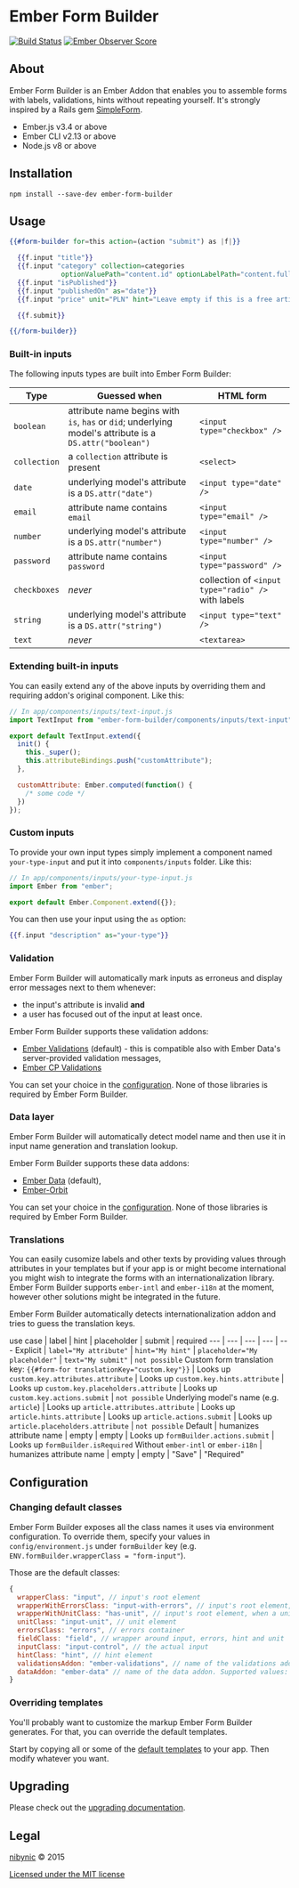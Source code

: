 # Ember Form Builder

[![Build Status](https://travis-ci.org/nibynic/ember-form-builder.svg)](https://travis-ci.org/nibynic/ember-form-builder)
[![Ember Observer Score](https://emberobserver.com/badges/ember-form-builder.svg)](https://emberobserver.com/addons/ember-form-builder)

## About

Ember Form Builder is an Ember Addon that enables you to assemble forms with
labels, validations, hints without repeating yourself. It's strongly inspired by a Rails gem [SimpleForm](https://github.com/plataformatec/simple_form).

* Ember.js v3.4 or above
* Ember CLI v2.13 or above
* Node.js v8 or above

## Installation

```
npm install --save-dev ember-form-builder
```

## Usage

```handlebars
{{#form-builder for=this action=(action "submit") as |f|}}

  {{f.input "title"}}
  {{f.input "category" collection=categories
             optionValuePath="content.id" optionLabelPath="content.fullName"}}
  {{f.input "isPublished"}}
  {{f.input "publishedOn" as="date"}}
  {{f.input "price" unit="PLN" hint="Leave empty if this is a free article"}}

  {{f.submit}}

{{/form-builder}}
```

### Built-in inputs

The following inputs types are built into Ember Form Builder:

Type | Guessed when | HTML form
--- | --- | ---
`boolean` | attribute name begins with `is`, `has` or `did`; underlying model's attribute is a `DS.attr("boolean")` | `<input type="checkbox" />`
`collection` | a `collection` attribute is present | `<select>`
`date` | underlying model's attribute is a `DS.attr("date")` | `<input type="date" />`
`email` | attribute name contains `email` | `<input type="email" />`|
`number` | underlying model's attribute is a `DS.attr("number")` | `<input type="number" />`|
`password` | attribute name contains `password` | `<input type="password" />`|
`checkboxes` | _never_ | collection of `<input type="radio" />` with labels
`string` | underlying model's attribute is a `DS.attr("string")` | `<input type="text" />`|
`text` | _never_ | `<textarea>`

### Extending built-in inputs

You can easily extend any of the above inputs by overriding them and requiring addon's original component. Like this:

```js
// In app/components/inputs/text-input.js
import TextInput from "ember-form-builder/components/inputs/text-input";

export default TextInput.extend({
  init() {
    this._super();
    this.attributeBindings.push("customAttribute");
  },

  customAttribute: Ember.computed(function() {
    /* some code */
  })
});

```

### Custom inputs

To provide your own input types simply implement a component named `your-type-input` and put it into `components/inputs` folder. Like this:

```js
// In app/components/inputs/your-type-input.js
import Ember from "ember";

export default Ember.Component.extend({});
```

You can then use your input using the `as` option:

```handlebars
{{f.input "description" as="your-type"}}
```

### Validation

Ember Form Builder will automatically mark inputs as erroneus and display error messages next to them whenever:

* the input's attribute is invalid __and__
* a user has focused out of the input at least once.

Ember Form Builder supports these validation addons:

* [Ember Validations](https://github.com/DockYard/ember-validations) (default) - this is compatible also with Ember Data's server-provided validation messages,
* [Ember CP Validations](https://github.com/DockYard/ember-validations)

You can set your choice in the [configuration](#configuration). None of those libraries is required by Ember Form Builder.

### Data layer

Ember Form Builder will automatically detect model name and then use it in input name generation and translation lookup.

Ember Form Builder supports these data addons:

* [Ember Data](https://github.com/emberjs/data) (default),
* [Ember-Orbit](https://github.com/orbitjs/ember-orbit)

You can set your choice in the [configuration](#configuration). None of those libraries is required by Ember Form Builder.

### Translations

You can easily cusomize labels and other texts by providing values through attributes in your templates but if your app is or might become international you might wish to integrate the forms with an internationalization library.
Ember Form Builder supports `ember-intl` and `ember-i18n` at the moment, however other solutions might be integrated in the future.

Ember Form Builder automatically detects internationalization addon and tries to guess the translation keys.

use case | label | hint | placeholder | submit | required
--- | --- | --- | --- | ---
Explicit | `label="My attribute"` | `hint="My hint"` | `placeholder="My placeholder"` | `text="My submit"` | `not possible`
Custom form translation key: `{{#form-for translationKey="custom.key"}}` | Looks up `custom.key.attributes.attribute` | Looks up `custom.key.hints.attribute` | Looks up `custom.key.placeholders.attribute` | Looks up `custom.key.actions.submit` | `not possible`
Underlying model's name (e.g. `article`) | Looks up `article.attributes.attribute` | Looks up `article.hints.attribute` | Looks up `article.actions.submit` | Looks up `article.placeholders.attribute` | `not possible`
Default | humanizes attribute name | empty | empty | Looks up `formBuilder.actions.submit` | Looks up `formBuilder.isRequired`
Without `ember-intl` or `ember-i18n` | humanizes attribute name | empty | empty | "Save" | "Required"

## Configuration

### Changing default classes

Ember Form Builder exposes all the class names it uses via environment configuration. To override them, specify your values in `config/environment.js` under `formBuilder` key (e.g. `ENV.formBuilder.wrapperClass = "form-input"`).

Those are the default classes:

```js
{
  wrapperClass: "input", // input's root element
  wrapperWithErrorsClass: "input-with-errors", // input's root element, when there are errors on this attribute
  wrapperWithUnitClass: "has-unit", // input's root element, when a unit has been specified
  unitClass: "input-unit", // unit element
  errorsClass: "errors", // errors container
  fieldClass: "field", // wrapper around input, errors, hint and unit
  inputClass: "input-control", // the actual input
  hintClass: "hint", // hint element
  validationsAddon: "ember-validations", // name of the validations addon. Supported values: "ember-validations" and "ember-cp-validations"
  dataAddon: "ember-data" // name of the data addon. Supported values: "ember-data" and "ember-orbit"
}
```

### Overriding templates

You'll probably want to customize the markup Ember Form Builder generates. For that, you can override the default templates.

Start by copying all or some of the [default templates](https://github.com/nibynic/ember-form-builder/tree/master/app/templates/components) to your app. Then modify whatever you want.

## Upgrading ##

Please check out the [upgrading documentation](UPGRADING.md).

## Legal ##

[nibynic](http://nibynic.com) &copy; 2015

[Licensed under the MIT license](http://www.opensource.org/licenses/mit-license.php)
